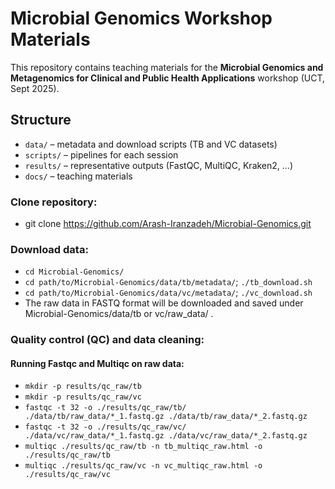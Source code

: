 # Microbial Genomics Workshop Materials

This repository contains teaching materials for the **Microbial Genomics and Metagenomics for Clinical and Public Health Applications** workshop (UCT, Sept 2025).

## Structure
- `data/` – metadata and download scripts (TB and VC datasets)
- `scripts/` – pipelines for each session
- `results/` – representative outputs (FastQC, MultiQC, Kraken2, ...)
- `docs/` – teaching materials

### Clone repository:
- git clone https://github.com/Arash-Iranzadeh/Microbial-Genomics.git

### Download data:
 - `cd Microbial-Genomics/`
 - `cd path/to/Microbial-Genomics/data/tb/metadata/`; `./tb_download.sh`
 - `cd path/to/Microbial-Genomics/data/vc/metadata/`; `./vc_download.sh`
 - The raw data in FASTQ format will be downloaded and saved under Microbial-Genomics/data/tb or vc/raw_data/ .
   
### Quality control (QC) and data cleaning:
#### Running Fastqc and Multiqc on raw data:
 - `mkdir -p results/qc_raw/tb`
 - `mkdir -p results/qc_raw/vc`
 - `fastqc -t 32 -o ./results/qc_raw/tb/ ./data/tb/raw_data/*_1.fastq.gz ./data/tb/raw_data/*_2.fastq.gz`
 - `fastqc -t 32 -o ./results/qc_raw/vc/ ./data/vc/raw_data/*_1.fastq.gz ./data/vc/raw_data/*_2.fastq.gz`
 - `multiqc ./results/qc_raw/tb -n tb_multiqc_raw.html -o ./results/qc_raw/tb`
 - `multiqc ./results/qc_raw/vc -n vc_multiqc_raw.html -o ./results/qc_raw/vc`
